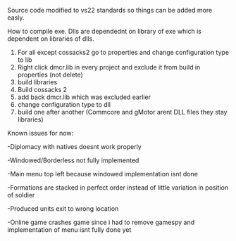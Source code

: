 Source code modified to vs22 standards so things can be added more easly.

How to compile exe. Dlls are dependednt on library of exe which is dependent on libraries of dlls.

1. For all except cossacks2 go to properties and change configuration type to lib
2. Right click dmcr.lib in every project and exclude it from build in properties (not delete)
3. build libraries
4. Build cossacks 2
5. add back dmcr.lib which was excluded earlier
6. change configuration type to dll
7. build one after another (Commcore and gMotor arent DLL files they stay libraries)


Known issues for now:

-Diplomacy with natives doesnt work properly

-Windowed/Borderless not fully implemented

-Main menu top left because windowed implementation isnt done

-Formations are stacked in perfect order instead of little variation in position of soldier

-Produced units exit to wrong location

-Online game crashes game since i had to remove gamespy and implementation of menu isnt fully done yet

